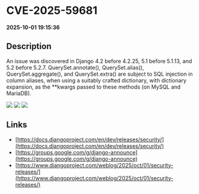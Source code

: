 # CVE-2025-59681

**2025-10-01 19:15:36**

## Description
An issue was discovered in Django 4.2 before 4.2.25, 5.1 before 5.1.13, and 5.2 before 5.2.7. QuerySet.annotate(), QuerySet.alias(), QuerySet.aggregate(), and QuerySet.extra() are subject to SQL injection in column aliases, when using a suitably crafted dictionary, with dictionary expansion, as the **kwargs passed to these methods (on MySQL and MariaDB).

![](https://img.shields.io/static/v1?label=Score&message=7.1&color=red)
![](https://img.shields.io/static/v1?label=Severity&message=HIGH&color=red)
![](https://img.shields.io/static/v1?label=CWE&message=SQL&color=green)

## Links
- [https://docs.djangoproject.com/en/dev/releases/security/](https://docs.djangoproject.com/en/dev/releases/security/)
- [https://groups.google.com/g/django-announce](https://groups.google.com/g/django-announce)
- [https://www.djangoproject.com/weblog/2025/oct/01/security-releases/](https://www.djangoproject.com/weblog/2025/oct/01/security-releases/)
